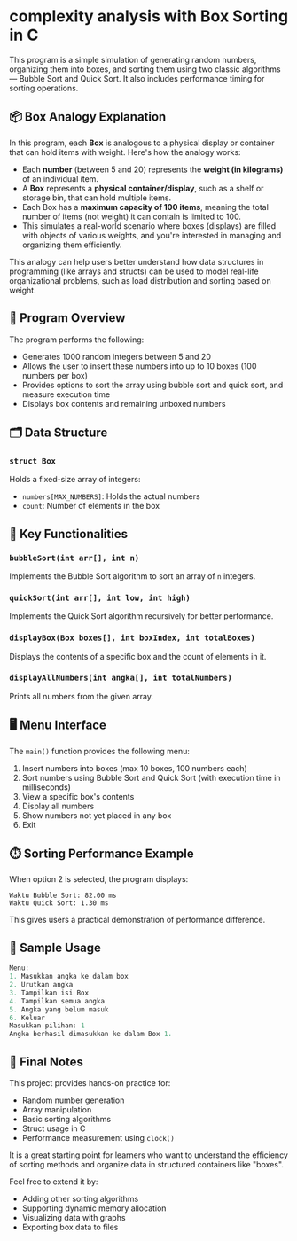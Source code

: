 # complexity analysis with Box Sorting in C

This program is a simple simulation of generating random numbers, organizing them into boxes, and sorting them using two classic algorithms — Bubble Sort and Quick Sort. It also includes performance timing for sorting operations.

## 📦 Box Analogy Explanation

In this program, each **Box** is analogous to a physical display or container that can hold items with weight. Here's how the analogy works:

- Each **number** (between 5 and 20) represents the **weight (in kilograms)** of an individual item.
- A **Box** represents a **physical container/display**, such as a shelf or storage bin, that can hold multiple items.
- Each Box has a **maximum capacity of 100 items**, meaning the total number of items (not weight) it can contain is limited to 100.
- This simulates a real-world scenario where boxes (displays) are filled with objects of various weights, and you're interested in managing and organizing them efficiently.

This analogy can help users better understand how data structures in programming (like arrays and structs) can be used to model real-life organizational problems, such as load distribution and sorting based on weight.

## 🧠 Program Overview

The program performs the following:

- Generates 1000 random integers between 5 and 20
- Allows the user to insert these numbers into up to 10 boxes (100 numbers per box)
- Provides options to sort the array using bubble sort and quick sort, and measure execution time
- Displays box contents and remaining unboxed numbers

## 🗂️ Data Structure

### `struct Box`

Holds a fixed-size array of integers:

- `numbers[MAX_NUMBERS]`: Holds the actual numbers
- `count`: Number of elements in the box

## 🔧 Key Functionalities

### `bubbleSort(int arr[], int n)`

Implements the Bubble Sort algorithm to sort an array of `n` integers.

### `quickSort(int arr[], int low, int high)`

Implements the Quick Sort algorithm recursively for better performance.

### `displayBox(Box boxes[], int boxIndex, int totalBoxes)`

Displays the contents of a specific box and the count of elements in it.

### `displayAllNumbers(int angka[], int totalNumbers)`

Prints all numbers from the given array.

## 🖥️ Menu Interface

The `main()` function provides the following menu:

1. Insert numbers into boxes (max 10 boxes, 100 numbers each)
2. Sort numbers using Bubble Sort and Quick Sort (with execution time in milliseconds)
3. View a specific box's contents
4. Display all numbers
5. Show numbers not yet placed in any box
6. Exit

## ⏱️ Sorting Performance Example

When option 2 is selected, the program displays:

```
Waktu Bubble Sort: 82.00 ms
Waktu Quick Sort: 1.30 ms
```

This gives users a practical demonstration of performance difference.

## 📌 Sample Usage

```c
Menu:
1. Masukkan angka ke dalam box
2. Urutkan angka
3. Tampilkan isi Box
4. Tampilkan semua angka
5. Angka yang belum masuk
6. Keluar
Masukkan pilihan: 1
Angka berhasil dimasukkan ke dalam Box 1.
```

## 🚀 Final Notes

This project provides hands-on practice for:

- Random number generation
- Array manipulation
- Basic sorting algorithms
- Struct usage in C
- Performance measurement using `clock()`

It is a great starting point for learners who want to understand the efficiency of sorting methods and organize data in structured containers like "boxes".

Feel free to extend it by:

- Adding other sorting algorithms
- Supporting dynamic memory allocation
- Visualizing data with graphs
- Exporting box data to files

